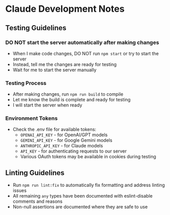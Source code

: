 # Claude Development Notes

## Testing Guidelines

### DO NOT start the server automatically after making changes
- When I make code changes, DO NOT run `npm start` or try to start the server
- Instead, tell me the changes are ready for testing
- Wait for me to start the server manually

### Testing Process
- After making changes, run `npm run build` to compile
- Let me know the build is complete and ready for testing
- I will start the server when ready

### Environment Tokens
- Check the .env file for available tokens:
  - `OPENAI_API_KEY` - for OpenAI/GPT models
  - `GEMINI_API_KEY` - for Google Gemini models  
  - `ANTHROPIC_API_KEY` - for Claude models
  - `API_KEY` - for authenticating requests to our server
  - Various OAuth tokens may be available in cookies during testing

## Linting Guidelines
- Run `npm run lint:fix` to automatically fix formatting and address linting issues
- All remaining `any` types have been documented with eslint-disable comments and reasons
- Non-null assertions are documented where they are safe to use
